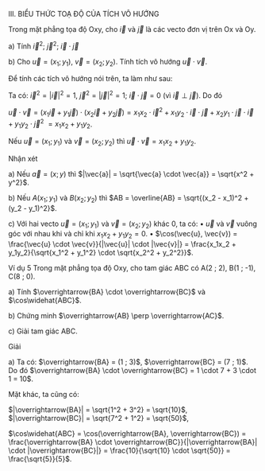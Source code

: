 III. BIỂU THỨC TOẠ ĐỘ CỦA TÍCH VÔ HƯỚNG

Trong mặt phẳng tọa độ Oxy, cho $\vec{i}$ và $\vec{j}$ là các vecto đơn vị trên Ox và Oy.

a) Tính $\vec{i}^2$; $\vec{j}^2$; $\vec{i} \cdot \vec{j}$

b) Cho $\vec{u} = (x_1 ; y_1)$, $\vec{v} = (x_2 ; y_2)$. Tính tích vô hướng $\vec{u} \cdot \vec{v}$.

Để tính các tích vô hướng nói trên, ta làm như sau:

Ta có: $\vec{i}^2 = |\vec{i}|^2 = 1$, $\vec{j}^2 = |\vec{j}|^2 = 1$; $\vec{i} \cdot \vec{j} = 0$ (vì $\vec{i} \perp \vec{j}$). Do đó

$\vec{u} \cdot \vec{v} = (x_1\vec{i} + y_1\vec{j}) \cdot (x_2\vec{i} + y_2\vec{j}) = x_1x_2 \cdot \vec{i}^2 + x_1y_2 \cdot \vec{i} \cdot \vec{j} + x_2y_1 \cdot \vec{j} \cdot \vec{i} + y_1y_2 \cdot \vec{j}^2$
$= x_1x_2 + y_1y_2$.

Nếu $\vec{u} = (x_1 ; y_1)$ và $\vec{v} = (x_2 ; y_2)$ thì $\vec{u} \cdot \vec{v} = x_1x_2 + y_1y_2$.

Nhận xét

a) Nếu $\vec{a} = (x ; y)$ thì $|\vec{a}| = \sqrt{\vec{a} \cdot \vec{a}} = \sqrt{x^2 + y^2}$.

b) Nếu $A(x_1 ; y_1)$ và $B(x_2 ; y_2)$ thì $AB = \overline{AB} = \sqrt{(x_2 - x_1)^2 + (y_2 - y_1)^2}$.

c) Với hai vecto $\vec{u} = (x_1 ; y_1)$ và $\vec{v} = (x_2 ; y_2)$ khác 0, ta có:
• $\vec{u}$ và $\vec{v}$ vuông góc với nhau khi và chỉ khi $x_1x_2 + y_1y_2 = 0$.
• $\cos(\vec{u}, \vec{v}) = \frac{\vec{u} \cdot \vec{v}}{|\vec{u}| \cdot |\vec{v}|} = \frac{x_1x_2 + y_1y_2}{\sqrt{x_1^2 + y_1^2} \cdot \sqrt{x_2^2 + y_2^2}}$.

Ví dụ 5 Trong mặt phẳng tọa độ Oxy, cho tam giác ABC có A(2 ; 2), B(1 ; -1), C(8 ; 0).

a) Tính $\overrightarrow{BA} \cdot \overrightarrow{BC}$ và $\cos\widehat{ABC}$.

b) Chứng minh $\overrightarrow{AB} \perp \overrightarrow{AC}$.

c) Giải tam giác ABC.

Giải

a) Ta có: $\overrightarrow{BA} = (1 ; 3)$, $\overrightarrow{BC} = (7 ; 1)$. Do đó $\overrightarrow{BA} \cdot \overrightarrow{BC} = 1 \cdot 7 + 3 \cdot 1 = 10$.

Mặt khác, ta cũng có:

$|\overrightarrow{BA}| = \sqrt{1^2 + 3^2} = \sqrt{10}$, $|\overrightarrow{BC}| = \sqrt{7^2 + 1^2} = \sqrt{50}$,

$\cos\widehat{ABC} = \cos(\overrightarrow{BA}, \overrightarrow{BC}) = \frac{\overrightarrow{BA} \cdot \overrightarrow{BC}}{|\overrightarrow{BA}| \cdot |\overrightarrow{BC}|} = \frac{10}{\sqrt{10} \cdot \sqrt{50}} = \frac{\sqrt{5}}{5}$.